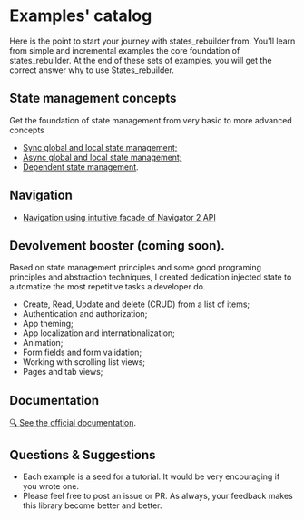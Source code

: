 # Examples' catalog

Here is the point to start your journey with states_rebuilder from. You'll learn from simple and incremental examples the core foundation of states_rebuilder. At the end of these sets of examples, you will get the correct answer why to use States_rebuilder.

## State management concepts
Get the foundation of state management from very basic to more advanced concepts
* [Sync global and local state management;](https://github.com/GIfatahTH/states_rebuilder/blob/dev/examples/ex001_00_sync_global_and_local_state)
* [Async global and local state management;](https://github.com/GIfatahTH/states_rebuilder/blob/dev/examples/ex002_00_async_global_and_local_state)
* [Dependent state management](https://github.com/GIfatahTH/states_rebuilder/blob/dev/examples/ex003_00_dependent_state_management).

## Navigation
* [Navigation using intuitive facade of Navigator 2 API](https://github.com/GIfatahTH/states_rebuilder/blob/dev/examples/ex004_00_navigation)

## Devolvement booster (coming soon).
Based on state management principles and some good programing principles and abstraction techniques, I created dedication injected state to automatize the most repetitive tasks a developer do.

* Create, Read, Update and delete (CRUD) from a list of items; 
* Authentication and authorization;
* App theming;
* App localization and internationalization;
* Animation;
* Form fields and form validation;
* Working with scrolling list views;
* Pages and tab views;


## Documentation
[🔍 See the official documentation](https://github.com/GIfatahTH/states_rebuilder/wiki/home).


## Questions & Suggestions
* Each example is a seed for a tutorial. It would be very encouraging if you wrote one.
* Please feel free to post an issue or PR. As always, your feedback makes this library become better and better.
